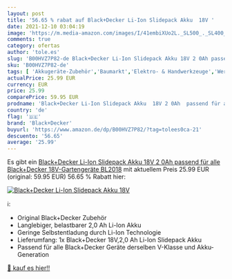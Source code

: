```yaml
---
layout: post
title: '56.65 % rabat auf Black+Decker Li-Ion Slidepack Akku  18V '
date: 2021-12-10 03:04:19
image: 'https://m.media-amazon.com/images/I/41embiXUo2L._SL500_._SL400_.jpg'
comments: true
category: ofertas
author: 'tole.es'
slug: 'B00HVZ7P82-de Black+Decker Li-Ion Slidepack Akku 18V 2 0Ah passend für...'
sku: 'B00HVZ7P82-de'
tags: [ 'Akkugeräte-Zubehör','Baumarkt','Elektro- & Handwerkzeuge','Werkzeugakkus','Zubehör für Elektrowerkzeuge','black+decker', ]
actualPrice: 25.99 EUR
currency: EUR
price: 25.99
comparePrice: 59.95 EUR
prodname: 'Black+Decker Li-Ion Slidepack Akku  18V 2 0Ah  passend für alle Black+Decker 18V-Gartengeräte  BL2018'
country: 'de'
flag: '🇩🇪'
brand: 'Black+Decker'
buyurl: 'https://www.amazon.de/dp/B00HVZ7P82/?tag=tolees0ca-21'
descuento: '56.65'
average: '25.99'
---
```


Es gibt ein [Black+Decker Li-Ion Slidepack Akku  18V 2 0Ah  passend für alle Black+Decker 18V-Gartengeräte  BL2018](https://www.amazon.de/dp/B00HVZ7P82/?tag=tolees0ca-21) mit aktuellem Preis 25.99 EUR (original: 59.95 EUR) 56.65 % Rabatt hier:

[![Black+Decker Li-Ion Slidepack Akku  18V ](https://m.media-amazon.com/images/I/41embiXUo2L._SL500_._SL400_.jpg)](https://www.amazon.de/dp/B00HVZ7P82/?tag=tolees0ca-21)

ℹ️:

- Original Black+Decker Zubehör
- Langlebiger, belastbarer 2,0 Ah Li-Ion Akku
- Geringe Selbstentladung durch Li-Ion Technologie
- Lieferumfang: 1x Black+Decker 18V,2,0 Ah Li-Ion Slidepack Akku
- Passend für alle Black+Decker Geräte derselben V-Klasse und Akku-Generation

[🛒 kauf es hier!!](https://www.amazon.de/dp/B00HVZ7P82/?tag=tolees0ca-21)
